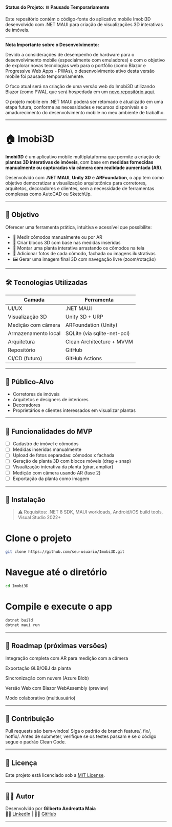 
**Status do Projeto: ⏸️ Pausado Temporariamente**

Este repositório contém o código-fonte do aplicativo mobile Imobi3D desenvolvido com .NET MAUI para criação de visualizações 3D interativas de imóveis.

---

**Nota Importante sobre o Desenvolvimento:**

Devido a considerações de desempenho de hardware para o desenvolvimento mobile (especialmente com emuladores) e com o objetivo de explorar novas tecnologias web para o portfólio (como Blazor e Progressive Web Apps - PWAs), o desenvolvimento ativo desta versão mobile foi pausado temporariamente.

O foco atual será na criação de uma versão web do Imobi3D utilizando Blazor (como PWA), que será hospedada em um [novo repositório aqui](LINK_DO_NOVO_REPOSITORIO_BLAZOR_AQUI_QUANDO_CRIAR).

O projeto mobile em .NET MAUI poderá ser retomado e atualizado em uma etapa futura, conforme as necessidades e recursos disponíveis e o amadurecimento do desenvolvimento mobile no meu ambiente de trabalho.

---
# 🏠 Imobi3D

**Imobi3D** é um aplicativo mobile multiplataforma que permite a criação de **plantas 3D interativas de imóveis**, com base em **medidas fornecidas manualmente ou capturadas via câmera com realidade aumentada (AR)**.

Desenvolvido com **.NET MAUI**, **Unity 3D** e **ARFoundation**, o app tem como objetivo democratizar a visualização arquitetônica para corretores, arquitetos, decoradores e clientes, sem a necessidade de ferramentas complexas como AutoCAD ou SketchUp.

---

## 🎯 Objetivo

Oferecer uma ferramenta prática, intuitiva e acessível que possibilite:

- 📏 Medir cômodos manualmente ou por AR
- 🧱 Criar blocos 3D com base nas medidas inseridas
- 🧩 Montar uma planta interativa arrastando os cômodos na tela
- 📸 Adicionar fotos de cada cômodo, fachada ou imagens ilustrativas
- 🖼️ Gerar uma imagem final 3D com navegação livre (zoom/rotação)

---

## 🛠️ Tecnologias Utilizadas

| Camada | Ferramenta |
|--------|------------|
| UI/UX | .NET MAUI |
| Visualização 3D | Unity 3D + URP |
| Medição com câmera | ARFoundation (Unity) |
| Armazenamento local | SQLite (via sqlite-net-pcl) |
| Arquitetura | Clean Architecture + MVVM |
| Repositório | GitHub |
| CI/CD (futuro) | GitHub Actions |

---

## 📲 Público-Alvo

- Corretores de imóveis
- Arquitetos e designers de interiores
- Decoradores
- Proprietários e clientes interessados em visualizar plantas

---

## 📸 Funcionalidades do MVP

- [ ] Cadastro de imóvel e cômodos
- [ ] Medidas inseridas manualmente
- [ ] Upload de fotos separadas: cômodos x fachada
- [ ] Geração de planta 3D com blocos móveis (drag + snap)
- [ ] Visualização interativa da planta (girar, ampliar)
- [ ] Medição com câmera usando AR (fase 2)
- [ ] Exportação da planta como imagem

---

## 🚀 Instalação

> ⚠️ Requisitos: .NET 8 SDK, MAUI workloads, Android/iOS build tools, Visual Studio 2022+


# Clone o projeto

```bash
git clone https://github.com/seu-usuario/Imobi3D.git
```

# Navegue até o diretório
```bash
cd Imobi3D
```

# Compile e execute o app
```bash
dotnet build
dotnet maui run
```

---
## 🧭 Roadmap (próximas versões) 

Integração completa com AR para medição com a câmera

Exportação GLB/OBJ da planta

Sincronização com nuvem (Azure Blob)

Versão Web com Blazor WebAssembly (preview)

Modo colaborativo (multiusuário)

---

## 🤝 Contribuição 

Pull requests são bem-vindos! Siga o padrão de branch feature/, fix/, hotfix/. Antes de submeter, verifique se os testes passam e se o código segue o padrão Clean Code.

---

## 📄 Licença

Este projeto está licenciado sob a [MIT License](https://github.com/gil-gam/Imobi3D/blob/main/LICENSE).


---

## 🙋‍♂️ Autor

Desenvolvido por **Gilberto Andreatta Maia**  
👨‍💼 [LinkedIn](https://www.linkedin.com/in/gilbertoandreatta/) | 👨‍💻 [GitHub](https://github.com/gil-gam)


---


